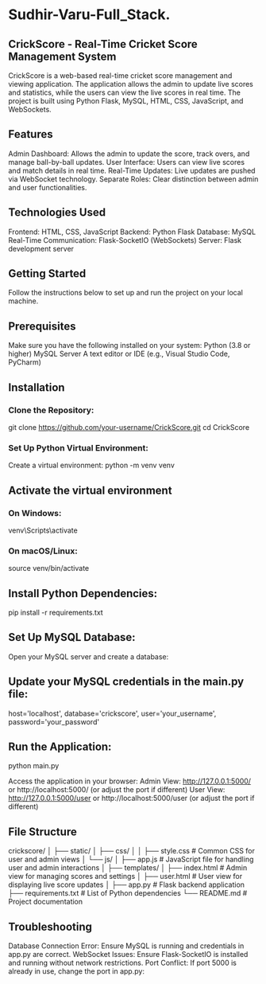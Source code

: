 # Sudhir-Varu-Full_Stack. 
## CrickScore - Real-Time Cricket Score Management System

CrickScore is a web-based real-time cricket score management and viewing application. The application allows the admin to update live scores and statistics, while the users can view the live scores in real time. The project is built using Python Flask, MySQL, HTML, CSS, JavaScript, and WebSockets.

## Features
Admin Dashboard: Allows the admin to update the score, track overs, and manage ball-by-ball updates.
User Interface: Users can view live scores and match details in real time.
Real-Time Updates: Live updates are pushed via WebSocket technology.
Separate Roles: Clear distinction between admin and user functionalities.

## Technologies Used
Frontend: HTML, CSS, JavaScript
Backend: Python Flask
Database: MySQL
Real-Time Communication: Flask-SocketIO (WebSockets)
Server: Flask development server

## Getting Started
Follow the instructions below to set up and run the project on your local machine.

## Prerequisites
Make sure you have the following installed on your system:
Python (3.8 or higher)
MySQL Server
A text editor or IDE (e.g., Visual Studio Code, PyCharm)

## Installation

### Clone the Repository:
git clone https://github.com/your-username/CrickScore.git cd CrickScore


### Set Up Python Virtual Environment:
Create a virtual environment:
python -m venv venv


## Activate the virtual environment
### On Windows:
venv\Scripts\activate

### On macOS/Linux:
source venv/bin/activate


## Install Python Dependencies:
pip install -r requirements.txt


## Set Up MySQL Database:
Open your MySQL server and create a database:


## Update your MySQL credentials in the main.py file:
  host='localhost',
  database='crickscore',
  user='your_username',
  password='your_password'


## Run the Application:
python main.py

Access the application in your browser:
Admin View: http://127.0.0.1:5000/ or http://localhost:5000/ (or adjust the port if different)
User View: http://127.0.0.1:5000/user or http://localhost:5000/user (or adjust the port if different)


## File Structure
crickscore/
│
├── static/
│   ├── css/
│   │   ├── style.css       # Common CSS for user and admin views
│   └── js/
│       ├── app.js          # JavaScript file for handling user and admin interactions
│
├── templates/
│   ├── index.html          # Admin view for managing scores and settings
│   ├── user.html           # User view for displaying live score updates
│
├── app.py                 # Flask backend application
├── requirements.txt        # List of Python dependencies
└── README.md               # Project documentation



## Troubleshooting
Database Connection Error: Ensure MySQL is running and credentials in app.py are correct.
WebSocket Issues: Ensure Flask-SocketIO is installed and running without network restrictions.
Port Conflict: If port 5000 is already in use, change the port in app.py:
